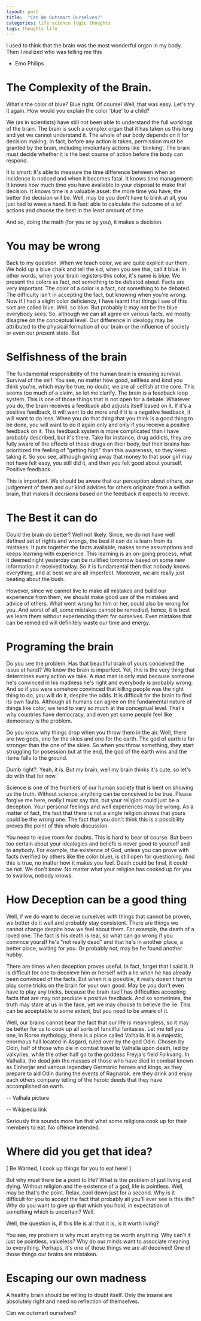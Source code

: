```yaml
---
layout: post
title:  "Can We Outsmart Ourselves?"
categories: life science logic thoughts
tags: thoughts life
---
```


I used to think that the brain was the most wonderful organ in my body. Then I realized who was telling me this
- Emo Philips

# The Complexity of the Brain.

What's the color of blue? Blue right. Of course! Well, that was easy. Let's try it again. How would you explain the color 'blue' to a child?

We (as in scientists) have still not been able to understand the full workings of the brain. The brain is such a complex organ that it has taken us this long and yet we cannot understand it. The whole of our body depends on it for decision making. In fact, before any action is taken, permission must be granted by the brain, including involuntary actions like 'blinking'. The brain must decide whether it is the best course of action before the body can respond.

It is smart: It's able to measure the time difference between when an incidence is noticed and when it becomes fatal. It knows time management: It knows how much time you have available to your disposal to make that decision. It knows time is a valuable asset: the more time you have, the better the decision will be. Well, may be you don't have to blink at all, you just had to wave a hand. It is fast: able to calculate the outcome of a lof actions and choose the best in the least amount of time.

And so, doing the math (for you or by you), it makes a decision.


# You may be wrong

Back to my question. When we teach color, we are quite explicit our them. We hold up a blue chalk and tell the kid, when you see this, call it blue. In other words, when your brain registers this color, it's name is blue. We present the colors as fact, not something to be debated about. 
Facts are very important. The color of a color is a fact, not something to be debated.
The difficulty isn't in accepting the fact, but knowing when you're wrong. Now if I had a slight color deficiency, I have learnt that things I see of this sort are called blue. Well, so blue. But probably it may not be the blue everybody sees.
So, although we can all agree on various facts, we mostly disagree on the conceptual level. Our difference in idealogy may be attributed to the physical formation of our brain or the influence of society or even our present state. But

# Selfishness of the brain

The fundamental responsibility of the human brain is ensuring survival. Survival of the self. You see, no matter how good, selfless and kind you think you're, which may be true, no doubt, we are all selfish at the core. This seems too much of a claim, so let me clarify.
The brain is a feedback loop system. This is one of those things that is not open for a debate. Whatever you do, the brain receives a feedback abd adjusts itself based on it. If it's a positive feedback, it will want to do more and if it is a negative feedback, it will want to do less. When you do that thing that you think is a good thing to be done, you will want to do it again only and only if you receive a positive feedback on it. This feedback system is more complicated than I have probably described, but it's there. Take for instance, drug addicts, they are fully aware of the effects of these drugs on their body, but their brains has prioritized the feeling of "getting high" than this awareness, so they keep taking it. So you see, although giving away that money to that poor girl may not have felt easy, you still did it, and then you felt good about yourself. Positive feedback. 

This is important. We should be aware that our perception about others, our judgement of them and our kind advices for others originate from a selfish brain, that makes it decisions based on the feedback it expects to receive.

# The Best it can do

Could the brain do better? Well not likely. Since, we do not have well defined set of rights and wrongs, the best it can do is learn from its mistakes. It puts together the facts available, makes some assumptions and keeps learning with experience. This learning is an on-going process, what it deemed right yesterday can be nullified tomorrow based on some new information it received today. So it is fundamental then that nobody knows everything, and at best we are all imperfect. Moreover, we are really just beating about the bush.

However, since we cannot live to make all mistakes and build our experience from them, we should make good use of the mistakes and advice of others. What went wrong for him or her, could also be wrong for you. And worst of all, some mistakes cannot be remedied, hence, it is best we learn them without experiencing them for ourselves. Even mistakes that can be remedied will definitely waste our time and energy. 

# Programing the brain

Do you see the problem. Has that beautiful brain of yours conceived the issue at hand? We know the brain is imperfect. Yet, this is the very thing that determines every action we take. A mad man is only mad because someone he's convinced in his madness he's right and everybody is probably wrong. And so if you were somehow convinced that killing people was the right thing to do, you will do it, despite the odds. It is difficult for the brain to find its own faults. Although all humans can agree on the fundamental nature of things like color, we tend to vary so much at the conceptual level. That's why countries have democracy, and even yet some people feel like democracy is the problem.

Do you know why things drop when you throw them in the air. Well, there are two gods, one for the skies and one for the earth. The god of earth is far stronger than the one of the skies. So when you throw something, they start struggling for posession but at the end, the god of the earth wins and the items falls to the ground.

Dumb right?. Yeah, it is. But my brain, well my brain thinks it's cute, so let's do with that for now.

Science is one of the frontiers of our human society that is bent on showing us the truth. Without science, anything can be conceived to be true.
Please forgive me here, really I must say this, but your religion could just be a deception. Your personal feelings and well experiences may be wrong. As a matter of fact, the fact that there is not a single religion shows that yours could be the wrong one. The fact that you don't think this is a possibility proves the point of this whole discussion.

You need to leave room for doubts. This is hard to bear of course. But been too certain about your idealogies and beliefs is never good to yourself and to anybody. For example, the existence of God, unless you can prove with facts (verified by others like the color blue), is still open for questioning. And this is true, no matter how it makes you feel. Death could be final, it could be not. We don't know. No matter what your religion has cooked up for you to swallow, nobody knows.

# How Deception can be a good thing

Well, if we do want to deceive ourselves with things that cannot be proven, we better do it well and probably stay consistent. There are things we cannot change despite how we feel about them. For example, the death of a loved one. The fact is his death is real, so what can go wrong if you convince yourslf he's "not really dead" and that he's in another place, a better place, waiting for you. Or probably not, may be he found another hubby.

There are times when deception proves useful. In fact, forget that I said it. It is difficult for one to deceieve him or herself with a lie when he has already been convinced of the facts. But when it is possible, it really doesn't hurt to play some tricks on the brain for your own good. May be you don't even have to play any tricks, because the brain itself has difficulties accepting facts that are may not produce a positive feedback. And so sometimes, the truth may stare at us in the face, yet we may choose to believe the lie. This can be acceptable to some extent, but you need to be aware of it.

Well, our brains cannot bear the fact that our life is meaningless, so it may be better for us to cook up all sorts of fancilful fantasies.
Let me tell you one, in Norse mythology, there is a place called Valhalla. It is a majestic, enormous hall located in Asgard, ruled over by the god Odin. Chosen by Odin, half of those who die in combat travel to Valhalla upon death, led by valkyries, while the other half go to the goddess Freyja's field Folkvang. In Valhalla, the dead join the masses of those who have died in combat known as Einherjar and various legendary Germanic heroes and kings, as they prepare to aid Odin during the events of Ragnarok. ere they drink and enjoy each others company telling of the heroic deeds that they have accomplished on earth.

-- Valhala picture

-- Wikipedia link

Seriously this sounds more fun that what some religions cook up for their members to eat. No offence intended.

# Where did you get that idea?

[ Be Warned, I cook up things for you to eat here! ]

But why must there be a point to life? What is the problem of just living and dying. Without religion and the existence of a god, life is pointless. Well, may be that's the point. Relax, cool down just for a second. Why is it difficult for you to accept the fact that probably all you'll ever see is this life? Why do you want to give up that which you hold, in expectation of something which is uncertain? Well.

Well, the question is, if this life is all that it is, is it worth living?

You see, my problem is why must anything be worth anything. Why can't it just be pointless, valueless? Why do our minds want to associate meaning to everything. Perhaps, it's one of those things we are all deceived! One of those things our brains are mistaken.


# Escaping our own madness

A healthy brain should be willing to doubt itself. Only the insane are absolutely right and need no reflection of themselves.

Can we outsmart ourselves?